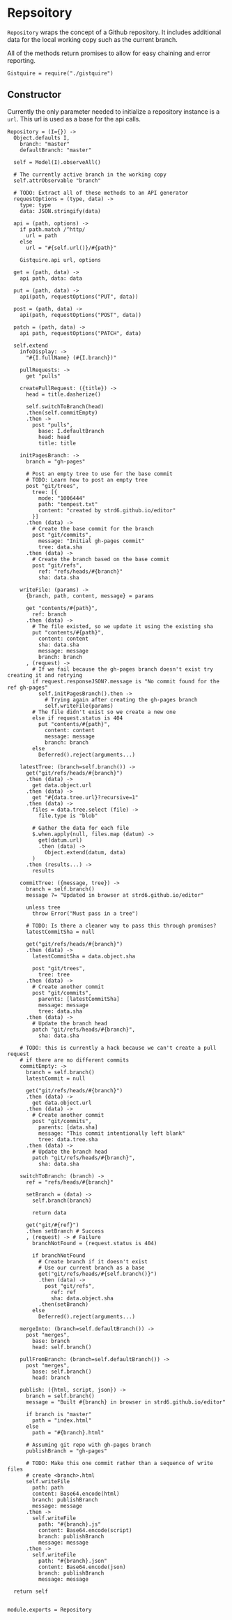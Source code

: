 Repsoitory
==========

`Repository` wraps the concept of a Github repository. It includes additional 
data for the local working copy such as the current branch.

All of the methods return promises to allow for easy chaining and error
reporting.

    Gistquire = require("./gistquire")

Constructor
-----------

Currently the only parameter needed to initialize a repository instance is a
`url`. This url is used as a base for the api calls.

    Repository = (I={}) ->
      Object.defaults I,
        branch: "master"
        defaultBranch: "master"
    
      self = Model(I).observeAll()
      
      # The currently active branch in the working copy
      self.attrObservable "branch"
      
      # TODO: Extract all of these methods to an API generator
      requestOptions = (type, data) ->
        type: type
        data: JSON.stringify(data)
    
      api = (path, options) ->
        if path.match /^http/
          url = path
        else
          url = "#{self.url()}/#{path}"
              
        Gistquire.api url, options
    
      get = (path, data) ->
        api path, data: data
    
      put = (path, data) ->
        api(path, requestOptions("PUT", data))
        
      post = (path, data) ->
        api(path, requestOptions("POST", data))
        
      patch = (path, data) ->
        api path, requestOptions("PATCH", data)
    
      self.extend
        infoDisplay: ->
          "#{I.fullName} (#{I.branch})"

        pullRequests: ->
          get "pulls"
    
        createPullRequest: ({title}) ->
          head = title.dasherize()
    
          self.switchToBranch(head)
          .then(self.commitEmpty)
          .then ->
            post "pulls",
              base: I.defaultBranch
              head: head
              title: title
    
        initPagesBranch: ->
          branch = "gh-pages"
        
          # Post an empty tree to use for the base commit
          # TODO: Learn how to post an empty tree
          post "git/trees",
            tree: [{
              mode: "1006444"
              path: "tempest.txt"
              content: "created by strd6.github.io/editor"
            }]
          .then (data) ->
            # Create the base commit for the branch
            post "git/commits",
              message: "Initial gh-pages commit"
              tree: data.sha
          .then (data) ->
            # Create the branch based on the base commit
            post "git/refs",
              ref: "refs/heads/#{branch}"
              sha: data.sha
          
        writeFile: (params) ->
          {branch, path, content, message} = params
    
          get "contents/#{path}",
            ref: branch
          .then (data) ->
            # The file existed, so we update it using the existing sha
            put "contents/#{path}",
              content: content
              sha: data.sha
              message: message
              branch: branch
          , (request) ->
            # If we fail because the gh-pages branch doesn't exist try creating it and retrying
            if request.responseJSON?.message is "No commit found for the ref gh-pages"
              self.initPagesBranch().then ->
                # Trying again after creating the gh-pages branch
                self.writeFile(params)
            # The file didn't exist so we create a new one
            else if request.status is 404
              put "contents/#{path}",
                content: content
                message: message
                branch: branch
            else
              Deferred().reject(arguments...)
    
        latestTree: (branch=self.branch()) ->
          get("git/refs/heads/#{branch}")
          .then (data) ->
            get data.object.url
          .then (data) ->
            get "#{data.tree.url}?recursive=1"
          .then (data) ->
            files = data.tree.select (file) ->
              file.type is "blob"
      
            # Gather the data for each file
            $.when.apply(null, files.map (datum) ->
              get(datum.url)
              .then (data) ->
                Object.extend(datum, data)
            )
          .then (results...) -> 
            results
    
        commitTree: ({message, tree}) ->
          branch = self.branch()
          message ?= "Updated in browser at strd6.github.io/editor"
          
          unless tree
            throw Error("Must pass in a tree")
            
          # TODO: Is there a cleaner way to pass this through promises?
          latestCommitSha = null
    
          get("git/refs/heads/#{branch}")
          .then (data) ->
            latestCommitSha = data.object.sha
            
            post "git/trees",
              tree: tree
          .then (data) ->
            # Create another commit
            post "git/commits",
              parents: [latestCommitSha]
              message: message
              tree: data.sha
          .then (data) ->
            # Update the branch head
            patch "git/refs/heads/#{branch}",
              sha: data.sha
        
        # TODO: this is currently a hack because we can't create a pull request
        # if there are no different commits
        commitEmpty: ->
          branch = self.branch()
          latestCommit = null
          
          get("git/refs/heads/#{branch}")
          .then (data) ->
            get data.object.url
          .then (data) ->
            # Create another commit
            post "git/commits",
              parents: [data.sha]
              message: "This commit intentionally left blank"
              tree: data.tree.sha
          .then (data) ->
            # Update the branch head
            patch "git/refs/heads/#{branch}",
              sha: data.sha
    
        switchToBranch: (branch) ->
          ref = "refs/heads/#{branch}"
          
          setBranch = (data) ->
            self.branch(branch)
            
            return data
    
          get("git/#{ref}")
          .then setBranch # Success
          , (request) -> # Failure
            branchNotFound = (request.status is 404)
    
            if branchNotFound
              # Create branch if it doesn't exist
              # Use our current branch as a base
              get("git/refs/heads/#{self.branch()}")
              .then (data) ->
                post "git/refs",
                  ref: ref
                  sha: data.object.sha
              .then(setBranch)
            else
              Deferred().reject(arguments...)
    
        mergeInto: (branch=self.defaultBranch()) ->
          post "merges",
            base: branch
            head: self.branch()
            
        pullFromBranch: (branch=self.defaultBranch()) ->
          post "merges",
            base: self.branch()
            head: branch
    
        publish: ({html, script, json}) ->
          branch = self.branch()
          message = "Built #{branch} in browser in strd6.github.io/editor"
    
          if branch is "master"
            path = "index.html"
          else
            path = "#{branch}.html"
    
          # Assuming git repo with gh-pages branch
          publishBranch = "gh-pages"
    
          # TODO: Make this one commit rather than a sequence of write files
          # create <branch>.html
          self.writeFile
            path: path
            content: Base64.encode(html)
            branch: publishBranch
            message: message
          .then ->
            self.writeFile
              path: "#{branch}.js"
              content: Base64.encode(script)
              branch: publishBranch
              message: message
          .then ->
            self.writeFile
              path: "#{branch}.json"
              content: Base64.encode(json)
              branch: publishBranch
              message: message
    
      return self


    module.exports = Repository
